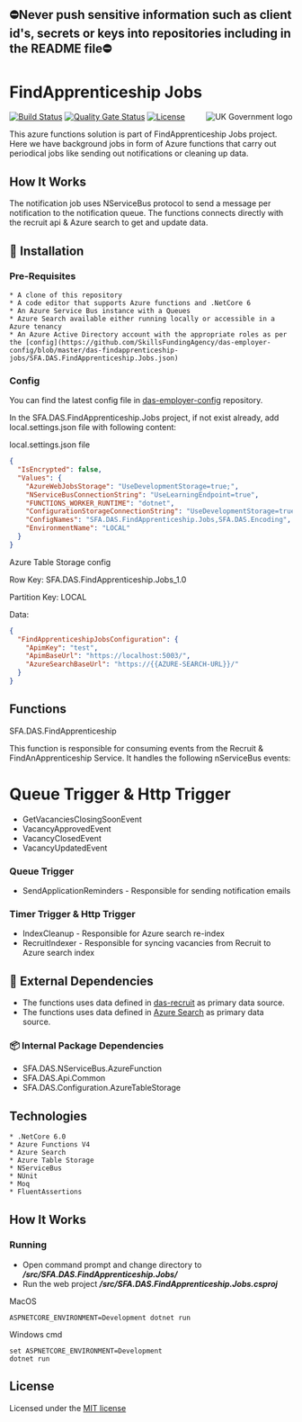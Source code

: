 ## ⛔Never push sensitive information such as client id's, secrets or keys into repositories including in the README file⛔

# FindApprenticeship Jobs

<img src="https://avatars.githubusercontent.com/u/9841374?s=200&v=4" align="right" alt="UK Government logo">

[![Build Status](https://sfa-gov-uk.visualstudio.com/Digital%20Apprenticeship%20Service/_apis/build/status%2Fdas-findapprenticeship-jobs?repoName=SkillsFundingAgency%2Fdas-findapprenticeship-jobs&branchName=main)](https://sfa-gov-uk.visualstudio.com/Digital%20Apprenticeship%20Service/_build/latest?definitionId=3500&repoName=SkillsFundingAgency%2Fdas-findapprenticeship-jobs&branchName=main)
[![Quality Gate Status](https://sonarcloud.io/api/project_badges/measure?project=SkillsFundingAgency_das-findapprenticeship-jobs&metric=alert_status)](https://sonarcloud.io/summary/new_code?id=SkillsFundingAgency_das-findapprenticeship-jobs)
[![License](https://img.shields.io/badge/license-MIT-lightgrey.svg?longCache=true&style=flat-square)](https://en.wikipedia.org/wiki/MIT_License)

This azure functions solution is part of FindApprenticeship Jobs project. Here we have background jobs in form of Azure functions that carry out periodical jobs like sending out notifications or cleaning up data.

## How It Works

The notification job uses NServiceBus protocol to send a message per notification to the notification queue. The functions connects directly with the recruit api & Azure search to get and update data.

## 🚀 Installation

### Pre-Requisites

```
* A clone of this repository
* A code editor that supports Azure functions and .NetCore 6
* An Azure Service Bus instance with a Queues
* Azure Search available either running locally or accessible in a Azure tenancy
* An Azure Active Directory account with the appropriate roles as per the [config](https://github.com/SkillsFundingAgency/das-employer-config/blob/master/das-findapprenticeship-jobs/SFA.DAS.FindApprenticeship.Jobs.json)
```
### Config

You can find the latest config file in [das-employer-config](https://github.com/SkillsFundingAgency/das-employer-config/blob/master/das-findapprenticeship-jobs/SFA.DAS.FindApprenticeship.Jobs.json) repository.

In the SFA.DAS.FindApprenticeship.Jobs project, if not exist already, add local.settings.json file with following content:

local.settings.json file
```json
{
  "IsEncrypted": false,
  "Values": {
    "AzureWebJobsStorage": "UseDevelopmentStorage=true;",
    "NServiceBusConnectionString": "UseLearningEndpoint=true",
    "FUNCTIONS_WORKER_RUNTIME": "dotnet",
    "ConfigurationStorageConnectionString": "UseDevelopmentStorage=true;",
    "ConfigNames": "SFA.DAS.FindApprenticeship.Jobs,SFA.DAS.Encoding",
    "EnvironmentName": "LOCAL"
  }
} 
```

Azure Table Storage config

Row Key: SFA.DAS.FindApprenticeship.Jobs_1.0

Partition Key: LOCAL

Data:

```json
{
  "FindApprenticeshipJobsConfiguration": {
    "ApimKey": "test",
    "ApimBaseUrl": "https://localhost:5003/",
    "AzureSearchBaseUrl": "https://{{AZURE-SEARCH-URL}}/"
  }
}
```

## Functions

SFA.DAS.FindApprenticeship

This function is responsible for consuming events from the Recruit & FindAnApprenticeship Service. It handles the following nServiceBus events:

# Queue Trigger & Http Trigger

* GetVacanciesClosingSoonEvent
* VacancyApprovedEvent
* VacancyClosedEvent
* VacancyUpdatedEvent

### Queue Trigger

* SendApplicationReminders - Responsible for sending notification emails

### Timer Trigger & Http Trigger 

* IndexCleanup - Responsible for Azure search re-index 
* RecruitIndexer - Responsible for syncing vacancies from Recruit to Azure search index


## 🔗 External Dependencies

* The functions uses data defined in [das-recruit](https://github.com/SkillsFundingAgency/das-recruit/tree/master/src/API/Recruit.Api) as primary data source.
* The functions uses data defined in [Azure Search](https://learn.microsoft.com/en-us/azure/search/search-what-is-azure-search) as primary data source.

### 📦 Internal Package Dependencies

* SFA.DAS.NServiceBus.AzureFunction
* SFA.DAS.Api.Common
* SFA.DAS.Configuration.AzureTableStorage

## Technologies

```
* .NetCore 6.0
* Azure Functions V4
* Azure Search
* Azure Table Storage
* NServiceBus
* NUnit
* Moq
* FluentAssertions
```

## How It Works

### Running

* Open command prompt and change directory to _**/src/SFA.DAS.FindApprenticeship.Jobs/**_
* Run the web project _**/src/SFA.DAS.FindApprenticeship.Jobs.csproj**_

MacOS
```
ASPNETCORE_ENVIRONMENT=Development dotnet run
```
Windows cmd
```
set ASPNETCORE_ENVIRONMENT=Development
dotnet run
```

## License

Licensed under the [MIT license](LICENSE)